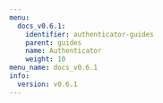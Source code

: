 ```yaml
---
menu:
  docs_v0.6.1:
    identifier: authenticator-guides
    parent: guides
    name: Authenticator
    weight: 10
menu_name: docs_v0.6.1
info:
  version: v0.6.1
---
```


